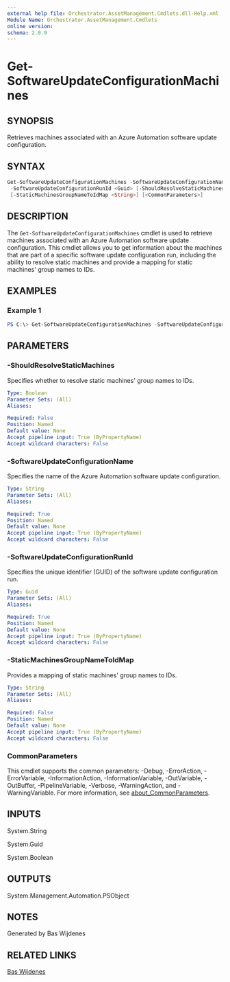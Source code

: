 ```yaml
---
external help file: Orchestrator.AssetManagement.Cmdlets.dll-Help.xml
Module Name: Orchestrator.AssetManagement.Cmdlets
online version:
schema: 2.0.0
---
```


# Get-SoftwareUpdateConfigurationMachines

## SYNOPSIS

Retrieves machines associated with an Azure Automation software update configuration.

## SYNTAX

```powershell
Get-SoftwareUpdateConfigurationMachines -SoftwareUpdateConfigurationName <String>
 -SoftwareUpdateConfigurationRunId <Guid> [-ShouldResolveStaticMachines <Boolean>]
 [-StaticMachinesGroupNameToIdMap <String>] [<CommonParameters>]
```

## DESCRIPTION

The `Get-SoftwareUpdateConfigurationMachines` cmdlet is used to retrieve machines associated with an Azure Automation software update configuration. This cmdlet allows you to get information about the machines that are part of a specific software update configuration run, including the ability to resolve static machines and provide a mapping for static machines' group names to IDs.

## EXAMPLES

### Example 1

```powershell
PS C:\> Get-SoftwareUpdateConfigurationMachines -SoftwareUpdateConfigurationName "MySoftwareUpdateConfig" -SoftwareUpdateConfigurationRunId 12345678-90ab-cdef-1234-567890abcdef
```

## PARAMETERS

### -ShouldResolveStaticMachines

Specifies whether to resolve static machines' group names to IDs.

```yaml
Type: Boolean
Parameter Sets: (All)
Aliases:

Required: False
Position: Named
Default value: None
Accept pipeline input: True (ByPropertyName)
Accept wildcard characters: False
```

### -SoftwareUpdateConfigurationName

Specifies the name of the Azure Automation software update configuration.

```yaml
Type: String
Parameter Sets: (All)
Aliases:

Required: True
Position: Named
Default value: None
Accept pipeline input: True (ByPropertyName)
Accept wildcard characters: False
```

### -SoftwareUpdateConfigurationRunId

Specifies the unique identifier (GUID) of the software update configuration run.

```yaml
Type: Guid
Parameter Sets: (All)
Aliases:

Required: True
Position: Named
Default value: None
Accept pipeline input: True (ByPropertyName)
Accept wildcard characters: False
```

### -StaticMachinesGroupNameToIdMap

Provides a mapping of static machines' group names to IDs.

```yaml
Type: String
Parameter Sets: (All)
Aliases:

Required: False
Position: Named
Default value: None
Accept pipeline input: True (ByPropertyName)
Accept wildcard characters: False
```

### CommonParameters

This cmdlet supports the common parameters: -Debug, -ErrorAction, -ErrorVariable, -InformationAction, -InformationVariable, -OutVariable, -OutBuffer, -PipelineVariable, -Verbose, -WarningAction, and -WarningVariable. For more information, see [about_CommonParameters](http://go.microsoft.com/fwlink/?LinkID=113216).

## INPUTS

System.String

System.Guid

System.Boolean

## OUTPUTS

System.Management.Automation.PSObject

## NOTES

Generated by Bas Wijdenes

## RELATED LINKS

[Bas Wijdenes](https://www.baswijdenes.com)

